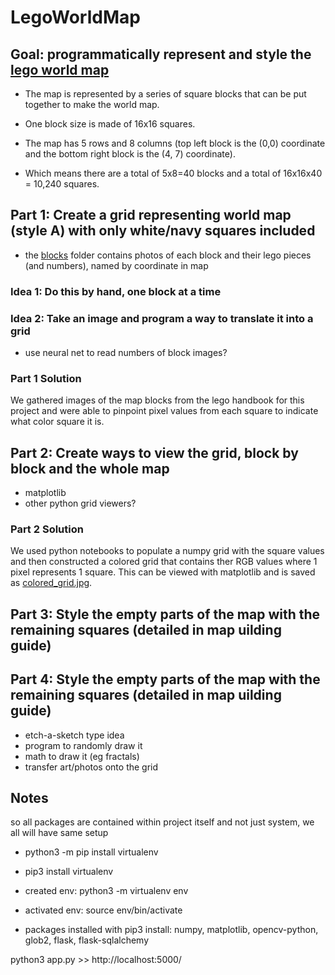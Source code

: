 # LegoWorldMap

## Goal: programmatically represent and style the [lego world map](https://www.lego.com/en-us/product/world-map-31203)

- The map is represented by a series of square blocks that can be put together to make the world map.

- One block size is made of 16x16 squares.

- The map has 5 rows and 8 columns (top left block is the (0,0) coordinate and the bottom right block is the (4, 7) coordinate).

- Which means there are a total of 5x8=40 blocks and a total of 16x16x40 = 10,240 squares.

## Part 1: Create a grid representing world map (style A) with only white/navy squares included

- the [blocks](blocks) folder contains photos of each block and their lego pieces (and numbers), named by coordinate in map

### Idea 1: Do this by hand, one block at a time

### Idea 2: Take an image and program a way to translate it into a grid

- use neural net to read numbers of block images?

### Part 1 Solution

We gathered images of the map blocks from the lego handbook for this project and were able to pinpoint pixel values from each square to indicate what color square it is.

## Part 2: Create ways to view the grid, block by block and the whole map

- matplotlib
- other python grid viewers?

### Part 2 Solution

We used python notebooks to populate a numpy grid with the square values and then constructed a colored grid that contains ther RGB values where 1 pixel represents 1 square. This can be viewed with matplotlib and is saved as [colored_grid.jpg](colored_grid.jpg).

## Part 3: Style the empty parts of the map with the remaining squares (detailed in map uilding guide)


## Part 4: Style the empty parts of the map with the remaining squares (detailed in map uilding guide)

- etch-a-sketch type idea
- program to randomly draw it
- math to draw it (eg fractals)
- transfer art/photos onto the grid

## Notes

so all packages are contained within project itself and not just system, we all will have same setup

- python3 -m pip install virtualenv
- pip3 install virtualenv

- created env: python3 -m virtualenv env
- activated env: source env/bin/activate

- packages installed with pip3 install:
  numpy, matplotlib, opencv-python, glob2, flask, flask-sqlalchemy

python3 app.py >> http://localhost:5000/

